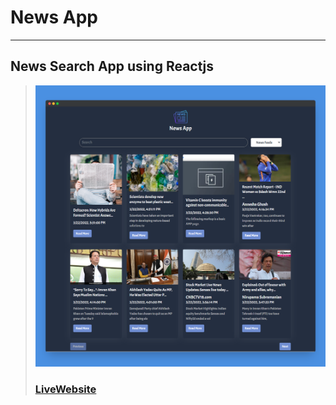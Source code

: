 # News App
---
News Search App using Reactjs
---
> ![Website](public/images/screenshotapp.png)
> ### [LiveWebsite](https://react-mealgenerator.netlify.app/)
